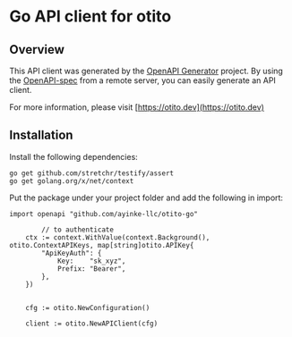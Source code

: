 # Go API client for otito

## Overview
This API client was generated by the [OpenAPI Generator](https://openapi-generator.tech) project.  By using the [OpenAPI-spec](https://www.openapis.org/) from a remote server, you can easily generate an API client.

For more information, please visit [https://otito.dev](https://otito.dev)

## Installation

Install the following dependencies:

```shell
go get github.com/stretchr/testify/assert
go get golang.org/x/net/context
```

Put the package under your project folder and add the following in import:

```golang
import openapi "github.com/ayinke-llc/otito-go"

        // to authenticate
	ctx := context.WithValue(context.Background(), otito.ContextAPIKeys, map[string]otito.APIKey{
		"ApiKeyAuth": {
			Key:    "sk_xyz",
			Prefix: "Bearer",
		},
	})


	cfg := otito.NewConfiguration()

	client := otito.NewAPIClient(cfg)
```


